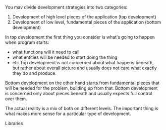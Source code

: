 You mav divide development strategies into two categories:
1. Development of high level pieces of the application (top development)
2. Development of low level, fundamental pieces of the application (bottom development)

In top development the first thing you consider is what's going to happen when program starts: 
* what functions will it need to call
* what entities will be needed to start doing the thing
* etc
Top development is not concerned about what happens beneath, but rather about overall picture and usually does not care what exactly they do and produce.

Bottom development on the other hand starts from fundamental pieces that will be needed for the problem, building up from that.
Bottom development is concerned only about pieces beneath and usually expects full control over them.

The actual reality is a mix of both on different levels.
The important thing is what makes more sense for a particular type of development.

Libraries 